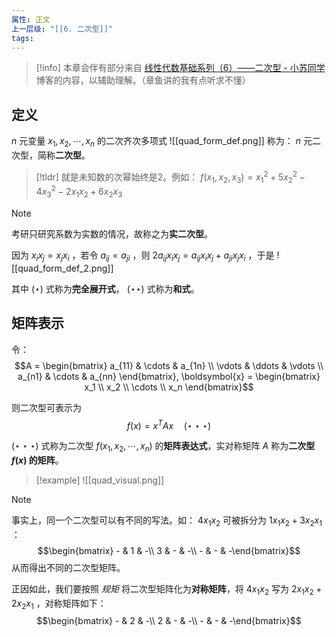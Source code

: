```yaml
---
属性: 正文
上一层级: "[[6. 二次型]]"
tags:
---
```


> [!info] 
> 本章会伴有部分来自 [线性代数基础系列（6）——二次型 - 小苏同学](https://szup.github.io/2021/03/04/0303-square-form/) 博客的内容，以辅助理解。（章鱼讲的我有点听求不懂）

## 定义

$n$ 元变量 $x_{1}, x_{2}, \cdots , x_{n}$ 的二次齐次多项式 ![[quad_form_def.png]] 称为： $n$ 元二次型，简称**二次型**。

> [!tldr] 
> 就是未知数的次幂始终是2。例如： $f(x_{1} ,x_{2}, x_{3}) = x_{1}^{2} + 5x_{2}^{2} - 4 x_{3}^{2} - 2x_{1}x_{2} + 6 x_{2}x_{3}$ 

> [!note] 
> 考研只研究系数为实数的情况，故称之为**实二次型**。

因为 $x_{i}x_{j} = x_{j}x_{i}$ ，若令 $a_{ij} = a_{ji}$ ，则 $2a_{ij}x_{i}x_{j} = a_{ij}x_{i}x_{j} + a_{ji}x_{j}x_{i}$ ，于是 ![[quad_form_def_2.png]]

其中 $(\star)$ 式称为**完全展开式**， $(\star \star)$ 式称为**和式**。

## 矩阵表示

令： $$A = \begin{bmatrix}  
  a_{11} & \cdots & a_{1n} \\  
  \vdots & \ddots & \vdots \\  
  a_{n1} & \cdots & a_{nn}  
\end{bmatrix}, 
\boldsymbol{x} =
\begin{bmatrix} x_1 \\ x_2 \\ \cdots \\ x_n \end{bmatrix}$$

 则二次型可表示为 $$f(x) = x^{T}Ax \quad(\star\star\star)$$

$(\star\star\star)$ 式称为二次型 $f(x_{1},x_{2},\cdots,x_{n})$ 的**矩阵表达式**，实对称矩阵 $A$ 称为**二次型 $f(x)$ 的矩阵**。

> [!example] 
> ![[quad_visual.png]]

> [!note] 
> 事实上，同一个二次型可以有不同的写法。如： $4x_{1}x_{2}$ 可被拆分为 $1x_{1}x_{2} + 3x_{2}x_{1}$ ：$$\begin{bmatrix} - & 1 & -\\ 3 & - & -\\ - & - & -\end{bmatrix}$$ 从而得出不同的二次型矩阵。
> 
> 正因如此，我们要按照 *规矩* 将二次型矩阵化为**对称矩阵**，将 $4x_{1}x_{2}$ 写为 $2x_{1}x_{2} + 2x_{2}x_{1}$ ，对称矩阵如下：$$\begin{bmatrix} - & 2 & -\\ 2 & - & -\\ - & - & -\end{bmatrix}$$